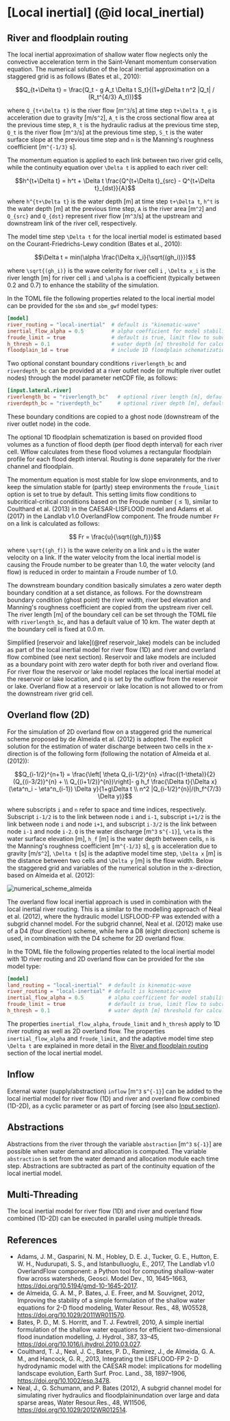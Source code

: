 # [Local inertial] (@id local_inertial)

## River and floodplain routing
The local inertial approximation of shallow water flow neglects only the convective
acceleration term in the Saint-Venant momentum conservation equation. The numerical solution
of the local inertial approximation on a staggered grid is as follows (Bates et al., 2010):

```math
Q_{t+\Delta t} = \frac{Q_t - g A_t \Delta t S_t}{(1+g\Delta t n^2 |Q_t| / (R_t^{4/3} A_t))}
```
where ``Q_{t+\Delta t}`` is the river flow [m``^3``/s] at time step ``t+\Delta t``, ``g`` is
acceleration due to gravity [m/s``^2``], ``A_t`` is the cross sectional flow area at the
previous time step, ``R_t`` is the hydraulic radius at the previous time step, ``Q_t`` is
the river flow [m``^3``/s] at the previous time step, ``S_t`` is the water surface slope at
the previous time step and ``n`` is the Manning's roughness coefficient [m``^{-1/3}`` s].

The momentum equation is applied to each link between two river grid cells, while the
continuity equation over ``\Delta t`` is applied to each river cell:

```math
h^{t+\Delta t} = h^t + \Delta t \frac{Q^{t+\Delta t}_{src} - Q^{t+\Delta t}_{dst}}{A}
```
where ``h^{t+\Delta t}`` is the water depth [m] at time step ``t+\Delta t``, ``h^t`` is the
water depth [m] at the previous time step, ``A`` is the river area [m``^2``] and ``Q_{src}``
and ``Q_{dst}`` represent river flow [m``^3``/s] at the upstream and downstream link of the
river cell, respectively.

The model time step ``\Delta t`` for the local inertial model is estimated based on the
Courant-Friedrichs-Lewy condition (Bates et al., 2010):

```math
\Delta t = min(\alpha \frac{\Delta x_i}{\sqrt{(gh_i)}})
```

where ``\sqrt{(gh_i)}`` is the wave celerity for river cell ``i`` , ``\Delta x_i`` is the
river length [m] for river cell ``i`` and ``\alpha`` is a coefficient (typically between 0.2
and 0.7) to enhance the stability of the simulation.

In the TOML file the following properties related to the local inertial model can be
provided for the `sbm` and `sbm_gwf` model types:

```toml
[model]
river_routing = "local-inertial"  # default is "kinematic-wave"
inertial_flow_alpha = 0.5         # alpha coefficient for model stability (default = 0.7)
froude_limit = true               # default is true, limit flow to subcritical-critical according to Froude number
h_thresh = 0.1                    # water depth [m] threshold for calculating flow between cells (default = 1e-03)
floodplain_1d = true              # include 1D floodplain schematization (default = false)
```
Two optional constant boundary conditions `riverlength_bc` and `riverdepth_bc` can be
provided at a river outlet node (or multiple river outlet nodes) through the model parameter
netCDF file, as follows:
```toml
[input.lateral.river]
riverlength_bc = "riverlength_bc"   # optional river length [m], default = 1e04
riverdepth_bc = "riverdepth_bc"     # optional river depth [m], default = 0.0
```
These boundary conditions are copied to a ghost node (downstream of the river outlet node)
in the code.

The optional 1D floodplain schematization is based on provided flood volumes as a function
of flood depth (per flood depth interval) for each river cell. Wflow calculates from these
flood volumes a rectangular floodplain profile for each flood depth interval. Routing is
done separately for the river channel and floodplain.

The momentum equation is most stable for low slope environments, and to keep the simulation
stable for (partly) steep environments the `froude_limit` option is set to true by default.
This setting limits flow conditions to subcritical-critical conditions based on the Froude
number ($\le 1$), similar to Coulthard et al. (2013) in the CAESAR-LISFLOOD model and Adams
et al. (2017) in the Landlab v1.0 OverlandFlow component. The froude number ``Fr`` on a link
is calculated as follows:

```math
  Fr = \frac{u}{\sqrt{(gh_f)}}
```

where ``\sqrt{(gh_f)}`` is the wave celerity on a link and ``u`` is the water velocity on a
link. If the water velocity from the local inertial model is causing the Froude number to be
greater than 1.0, the water velocity (and flow) is reduced in order to maintain a Froude
number of 1.0.

The downstream boundary condition basically simulates a zero water depth boundary condition
at a set distance, as follows. For the downstream boundary condition (ghost point) the river
width, river bed elevation and Manning's roughness coefficient are copied from the upstream
river cell. The river length [m] of the boundary cell can be set through the TOML file with
`riverlength_bc`, and has a default value of 10 km. The water depth at the boundary cell is
fixed at 0.0 m.

Simplified [reservoir and lake](@ref reservoir_lake) models can be included as part of the
local inertial model for river flow (1D) and river and overland flow combined (see next
section). Reservoir and lake models are included as a boundary point with zero water depth
for both river and overland flow. For river flow the reservoir or lake model replaces the
local inertial model at the reservoir or lake location, and ``Q`` is set by the outflow from
the reservoir or lake. Overland flow at a reservoir or lake location is not allowed to or
from the downstream river grid cell.

## Overland flow (2D)
For the simulation of 2D overland flow on a staggered grid the numerical scheme proposed by
de Almeida et al. (2012) is adopted. The explicit solution for the estimation of water
discharge between two cells in the x-direction is of the following form (following the
notation of Almeida et al. (2012)):

```math
Q_{i-1/2}^{n+1} = \frac{\left[ \theta Q_{i-1/2}^{n} +\frac{(1-\theta)}{2}(Q_{(i-3/2)}^{n} + \\
  Q_{(i+1/2)}^{n})\right]- g h_f \frac{\Delta t}{\Delta x} (\eta^n_i - \eta^n_{i-1}) \Delta y}{1+g\Delta t \\
   n^2 |Q_{i-1/2}^{n}|/(h_f^{7/3} \Delta y)}
```

where subscripts ``i`` and ``n`` refer to space and time indices, respectively. Subscript
``i-1/2`` is to the link between node ``i`` and ``i-1``, subscript ``i+1/2`` is the link
between node ``i`` and node ``i+1``, and subscript ``i-3/2`` is the link between node ``i-1``
and node ``i-2``. ``Q`` is the water discharge [m``^3`` s``^{-1}``], ``\eta`` is the water
surface elevation [m], ``h_f`` [m] is the water depth between cells, ``n`` is the Manning's
roughness coefficient [m``^{-1/3}`` s], ``g`` is acceleration due to gravity [m/s``^2``],
``\Delta t`` [s] is the adaptive model time step, ``\Delta x`` [m] is the distance between
two cells and ``\Delta y`` [m] is the flow width. Below the staggered grid and variables of
the numerical solution in the x-direction, based on Almeida et al. (2012):

![numerical_scheme_almeida](../../images/numerical_scheme_almeida.png)

The overland flow local inertial approach is used in combination with the local inertial
river routing. This is a similar to the modelling approach of Neal et al. (2012), where the
hydraulic model LISFLOOD-FP was extended with a subgrid channel model. For the subgrid
channel, Neal et al. (2012) make use of a D4 (four direction) scheme, while here a D8 (eight
direction) scheme is used, in combination with the D4 scheme for 2D overland flow.

In the TOML file the following properties related to the local inertial model with 1D river
routing and 2D overland flow can be provided for the `sbm` model type:

```toml
[model]
land_routing = "local-inertial"  # default is kinematic-wave
river_routing = "local-inertial" # default is kinematic-wave
inertial_flow_alpha = 0.5        # alpha coefficient for model stability (default = 0.7)
froude_limit = true              # default is true, limit flow to subcritical-critical according to Froude number
h_thresh = 0.1                   # water depth [m] threshold for calculating flow between cells (default = 1e-03)
```

The properties `inertial_flow_alpha`, `froude_limit` and `h_thresh` apply to 1D river
routing as well as 2D overland flow. The properties `inertial_flow_alpha` and
`froude_limit`, and the adaptive model time step ``\Delta t`` are explained in more detail
in the [River and floodplain routing](@ref) section of the local inertial model.

## Inflow
External water (supply/abstraction) `inflow` [m``^3`` s``^{-1}``]  can be added to the local
inertial model for river flow (1D) and river and overland flow combined (1D-2D), as a cyclic
parameter or as part of forcing (see also [Input section](@ref)).

## Abstractions
Abstractions from the river through the variable `abstraction` [m``^3`` s``{-1}``] are
possible when water demand and allocation is computed. The variable `abstraction` is set
from the water demand and allocation module each time step. Abstractions are subtracted as
part of the continuity equation of the local inertial model.

## Multi-Threading
The local inertial model for river flow (1D) and river and overland flow combined (1D-2D)
can be executed in parallel using multiple threads.

## References
+ Adams, J. M., Gasparini, N. M., Hobley, D. E. J., Tucker, G. E., Hutton, E. W. H.,
  Nudurupati, S. S., and Istanbulluoglu, E., 2017, The Landlab v1.0 OverlandFlow component:
  a Python tool for computing shallow-water flow across watersheds, Geosci. Model Dev., 10,
  1645–1663, <https://doi.org/10.5194/gmd-10-1645-2017>.
+ de Almeida, G. A. M., P. Bates, J. E. Freer, and M. Souvignet, 2012, Improving the
  stability of a simple formulation of the shallow water equations for 2-D flood modeling,
  Water Resour. Res., 48, W05528, <https://doi.org/10.1029/2011WR011570>.
+ Bates, P. D., M. S. Horritt, and T. J. Fewtrell, 2010, A simple inertial formulation of
  the shallow water equations for efficient two-dimensional flood inundation modelling, J.
  Hydrol., 387, 33–45, <https://doi.org/10.1016/j.jhydrol.2010.03.027>.
+ Coulthard, T. J., Neal, J. C., Bates, P. D., Ramirez, J., de Almeida, G. A. M., and
  Hancock, G. R., 2013, Integrating the LISFLOOD-FP 2- D hydrodynamic model with the CAESAR
  model: implications for modelling landscape evolution, Earth Surf. Proc. Land., 38,
  1897–1906, <https://doi.org/10.1002/esp.3478>.
+ Neal, J., G. Schumann, and P. Bates (2012), A subgrid channel model for simulating river
  hydraulics and floodplaininundation over large and data sparse areas, Water Resour.Res.,
  48, W11506, <https://doi.org/10.1029/2012WR012514>.
